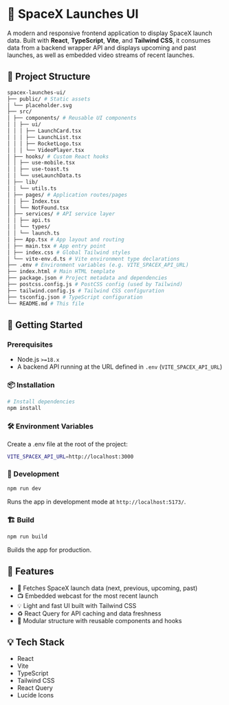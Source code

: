 # 🚀 SpaceX Launches UI

A modern and responsive frontend application to display SpaceX launch data. Built with **React**, **TypeScript**, **Vite**, and **Tailwind CSS**, it consumes data from a backend wrapper API and displays upcoming and past launches, as well as embedded video streams of recent launches.

## 📁 Project Structure

```bash
spacex-launches-ui/
├── public/ # Static assets
│ └── placeholder.svg
├── src/
│ ├── components/ # Reusable UI components
│ │ ├── ui/
│ │ │ ├── LaunchCard.tsx
│ │ │ ├── LaunchList.tsx
│ │ │ ├── RocketLogo.tsx
│ │ │ └── VideoPlayer.tsx
│ ├── hooks/ # Custom React hooks
│ │ ├── use-mobile.tsx
│ │ ├── use-toast.ts
│ │ └── useLaunchData.ts
│ ├── lib/
│ │ └── utils.ts
│ ├── pages/ # Application routes/pages
│ │ ├── Index.tsx
│ │ └── NotFound.tsx
│ ├── services/ # API service layer
│ │ ├── api.ts
│ │ └── types/
│ │ └── launch.ts
│ ├── App.tsx # App layout and routing
│ ├── main.tsx # App entry point
│ ├── index.css # Global Tailwind styles
│ └── vite-env.d.ts # Vite environment type declarations
├── .env # Environment variables (e.g. VITE_SPACEX_API_URL)
├── index.html # Main HTML template
├── package.json # Project metadata and dependencies
├── postcss.config.js # PostCSS config (used by Tailwind)
├── tailwind.config.js # Tailwind CSS configuration
├── tsconfig.json # TypeScript configuration
└── README.md # This file
```

## 🚀 Getting Started

### Prerequisites

- Node.js `>=18.x`
- A backend API running at the URL defined in `.env` (`VITE_SPACEX_API_URL`)

### 📦 Installation

```bash
# Install dependencies
npm install
```

### 🛠️ Environment Variables

Create a .env file at the root of the project:

```bash
VITE_SPACEX_API_URL=http://localhost:3000
```

### 🧪 Development

```bash
npm run dev
```

Runs the app in development mode at `http://localhost:5173/`.

### 🏗 Build

```bash
npm run build
```

Builds the app for production.

## 🔗 Features

- 🚀 Fetches SpaceX launch data (next, previous, upcoming, past)
- 📺 Embedded webcast for the most recent launch
- 💡 Light and fast UI built with Tailwind CSS
- ♻️ React Query for API caching and data freshness
- 🧠 Modular structure with reusable components and hooks

## 💡 Tech Stack

- React
- Vite
- TypeScript
- Tailwind CSS
- React Query
- Lucide Icons